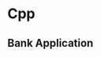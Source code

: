 # Cpp
Bank Application
----------------------------------------------------------------------------------------------------------------------------------------
